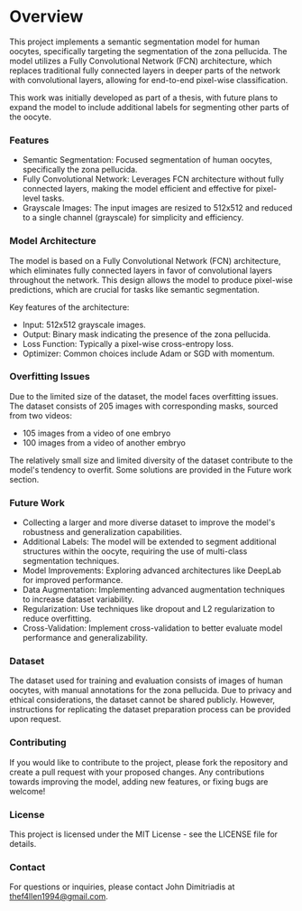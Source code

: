 # Overview

This project implements a semantic segmentation model for human oocytes, specifically targeting the segmentation of the zona pellucida. The model utilizes a Fully Convolutional Network (FCN) architecture, which replaces traditional fully connected layers in deeper parts of the network with convolutional layers, allowing for end-to-end pixel-wise classification.

This work was initially developed as part of a thesis, with future plans to expand the model to include additional labels for segmenting other parts of the oocyte.
### Features

- Semantic Segmentation: Focused segmentation of human oocytes, specifically the zona pellucida.
- Fully Convolutional Network: Leverages FCN architecture without fully connected layers, making the model efficient and effective for pixel-level tasks.
- Grayscale Images: The input images are resized to 512x512 and reduced to a single channel (grayscale) for simplicity and efficiency.
    
### Model Architecture

The model is based on a Fully Convolutional Network (FCN) architecture, which eliminates fully connected layers in favor of convolutional layers throughout the network. This design allows the model to produce pixel-wise predictions, which are crucial for tasks like semantic segmentation.

Key features of the architecture:

- Input: 512x512 grayscale images.
- Output: Binary mask indicating the presence of the zona pellucida.
- Loss Function: Typically a pixel-wise cross-entropy loss.
- Optimizer: Common choices include Adam or SGD with momentum.

### Overfitting Issues

Due to the limited size of the dataset, the model faces overfitting issues. The dataset consists of 205 images with corresponding masks, sourced from two videos:

- 105 images from a video of one embryo
- 100 images from a video of another embryo

The relatively small size and limited diversity of the dataset contribute to the model's tendency to overfit. Some solutions are provided in the Future work section.

### Future Work

- Collecting a larger and more diverse dataset to improve the model's robustness and generalization capabilities.
- Additional Labels: The model will be extended to segment additional structures within the oocyte, requiring the use of multi-class segmentation techniques.
- Model Improvements: Exploring advanced architectures like DeepLab for improved performance.
- Data Augmentation: Implementing advanced augmentation techniques to increase dataset variability.
- Regularization: Use techniques like dropout and L2 regularization to reduce overfitting.
- Cross-Validation: Implement cross-validation to better evaluate model performance and generalizability.

### Dataset

The dataset used for training and evaluation consists of images of human oocytes, with manual annotations for the zona pellucida. Due to privacy and ethical considerations, the dataset cannot be shared publicly. However, instructions for replicating the dataset preparation process can be provided upon request.

### Contributing

If you would like to contribute to the project, please fork the repository and create a pull request with your proposed changes. Any contributions towards improving the model, adding new features, or fixing bugs are welcome!

### License

This project is licensed under the MIT License - see the LICENSE file for details.

### Contact

For questions or inquiries, please contact John Dimitriadis at thef4llen1994@gmail.com.
